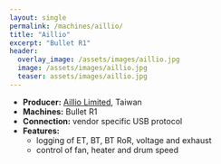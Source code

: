 ```yaml
---
layout: single
permalink: /machines/aillio/
title: "Aillio"
excerpt: "Bullet R1"
header:
  overlay_image: /assets/images/aillio.jpg
  image: /assets/images/aillio.jpg
  teaser: assets/images/aillio.jpg
---
```


* __Producer:__ [Aillio Limited](https://aillio.com), Taiwan
* __Machines:__ Bullet R1
* __Connection:__ vendor specific USB protocol
* __Features:__ 
  - logging of ET, BT, BT RoR, voltage and exhaust
  - control of fan, heater and drum speed